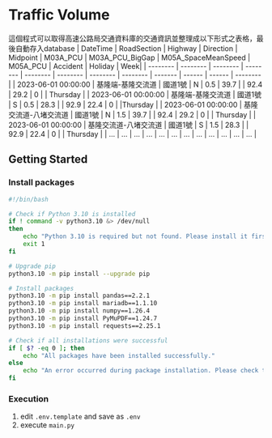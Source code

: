 # Traffic Volume

這個程式可以取得高速公路局交通資料庫的交通資訊並整理成以下形式之表格，最後自動存入database
| DateTime | RoadSection | Highway | Direction | Midpoint | M03A_PCU | M03A_PCU_BigGap | M05A_SpaceMeanSpeed | M05A_PCU | Accident | Holiday | Week|
| -------- | -------- | -------- | -------- | -------- | -------- | -------- | -------- | ------- | ------ | ------ | -------- |
| 2023-06-01 00:00:00 | 基隆端-基隆交流道 | 國道1號 | N | 0.5 | 39.7 |  | 92.4 | 29.2 | 0 |  | Thursday |
| 2023-06-01 00:00:00 | 基隆端-基隆交流道 | 國道1號 | S | 0.5 | 28.3 |  | 92.9 | 22.4 | 0 |  |Thursday |
| 2023-06-01 00:00:00 | 基隆交流道-八堵交流道 | 國道1號 | N | 1.5 | 39.7 |  | 92.4 | 29.2 | 0 |  | Thursday |
| 2023-06-01 00:00:00 | 基隆交流道-八堵交流道 | 國道1號 | S | 1.5 | 28.3 |  | 92.9 | 22.4 | 0 |  | Thursday |
| ... | ... | ... | ... | ... | ... | ... | ... | ... | ... | ... | ... |

## Getting Started

### Install packages

```bash
#!/bin/bash

# Check if Python 3.10 is installed
if ! command -v python3.10 &> /dev/null
then
    echo "Python 3.10 is required but not found. Please install it first."
    exit 1
fi

# Upgrade pip
python3.10 -m pip install --upgrade pip

# Install packages
python3.10 -m pip install pandas==2.2.1
python3.10 -m pip install mariadb==1.1.10
python3.10 -m pip install numpy==1.26.4
python3.10 -m pip install PyMuPDF==1.24.7
python3.10 -m pip install requests==2.25.1

# Check if all installations were successful
if [ $? -eq 0 ]; then
    echo "All packages have been installed successfully."
else
    echo "An error occurred during package installation. Please check the output above for details."
fi
```

### Execution

1. edit `.env.template` and save as `.env`
2. execute `main.py`

